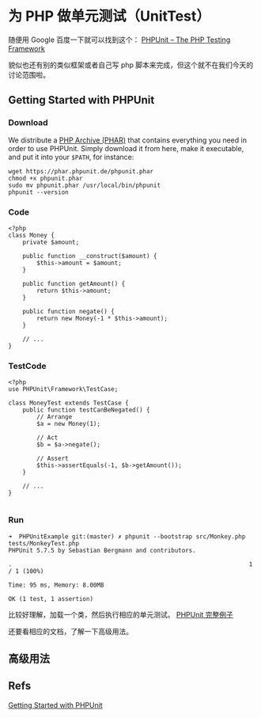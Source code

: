 # 为 PHP 做单元测试（UnitTest）

随便用 Google 百度一下就可以找到这个： [PHPUnit – The PHP Testing Framework](https://phpunit.de/)

貌似也还有别的类似框架或者自己写 php 脚本来完成，但这个就不在我们今天的讨论范围啦。

## Getting Started with PHPUnit
### Download
We distribute a [PHP Archive (PHAR)](http://php.net/phar) that contains everything you need in order to use PHPUnit. Simply download it from here, make it executable, and put it into your `$PATH`, for instance:

```
wget https://phar.phpunit.de/phpunit.phar
chmod +x phpunit.phar
sudo mv phpunit.phar /usr/local/bin/phpunit
phpunit --version
```

### Code

```
<?php
class Money {
    private $amount;

    public function __construct($amount) {
        $this->amount = $amount;
    }

    public function getAmount() {
        return $this->amount;
    }

    public function negate() {
        return new Money(-1 * $this->amount);
    }

    // ...
}

```

### TestCode

```
<?php
use PHPUnit\Framework\TestCase;

class MoneyTest extends TestCase {
    public function testCanBeNegated() {
        // Arrange
        $a = new Money(1);

        // Act
        $b = $a->negate();

        // Assert
        $this->assertEquals(-1, $b->getAmount());
    }

    // ...
}


```

### Run

```
➜  PHPUnitExample git:(master) ✗ phpunit --bootstrap src/Monkey.php tests/MonkeyTest.php
PHPUnit 5.7.5 by Sebastian Bergmann and contributors.

.                                                                   1 / 1 (100%)

Time: 95 ms, Memory: 8.00MB

OK (1 test, 1 assertion)
```

比较好理解，加载一个类，然后执行相应的单元测试。
[PHPUnit 完整例子](https://github.com/shjborage/PHPUnitExample)

还要看相应的文档，了解一下高级用法。

## 高级用法

## Refs
[Getting Started with PHPUnit](https://phpunit.de/getting-started.html)
